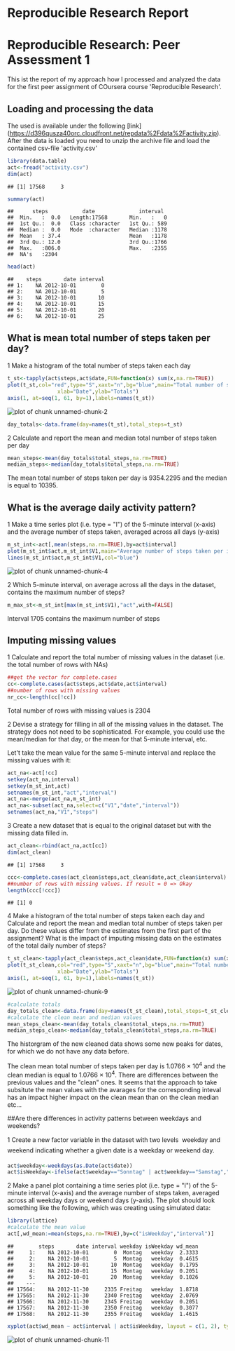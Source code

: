 Reproducible Research Report
============================================

# Reproducible Research: Peer Assessment 1
This ist the report of my approach how I processed and analyzed the data for the first peer assignment of COursera course 'Reproducible Research'.

## Loading and processing the data 

The used is available under the following [link] (https://d396qusza40orc.cloudfront.net/repdata%2Fdata%2Factivity.zip). After the data is loaded you need to unzip the archive file and load the contained csv-file 'activity.csv'


```r
library(data.table)
act<-fread("activity.csv")
dim(act)
```

```
## [1] 17568     3
```

```r
summary(act)
```

```
##      steps           date              interval   
##  Min.   :  0.0   Length:17568       Min.   :   0  
##  1st Qu.:  0.0   Class :character   1st Qu.: 589  
##  Median :  0.0   Mode  :character   Median :1178  
##  Mean   : 37.4                      Mean   :1178  
##  3rd Qu.: 12.0                      3rd Qu.:1766  
##  Max.   :806.0                      Max.   :2355  
##  NA's   :2304
```

```r
head(act)
```

```
##    steps       date interval
## 1:    NA 2012-10-01        0
## 2:    NA 2012-10-01        5
## 3:    NA 2012-10-01       10
## 4:    NA 2012-10-01       15
## 5:    NA 2012-10-01       20
## 6:    NA 2012-10-01       25
```

## What is mean total number of steps taken per day?

1 Make a histogram of the total number of steps taken each day

```r
t_st<-tapply(act$steps,act$date,FUN=function(x) sum(x,na.rm=TRUE))
plot(t_st,col="red",type="S",xaxt="n",bg="blue",main="Total number of steps",
                xlab="Date",ylab="Totals")
axis(1, at=seq(1, 61, by=1),labels=names(t_st))
```

![plot of chunk unnamed-chunk-2](figure/unnamed-chunk-2.png) 

```r
day_totals<-data.frame(day=names(t_st),total_steps=t_st)
```

2 Calculate and report the mean and median total number of steps taken per day

```r
mean_steps<-mean(day_totals$total_steps,na.rm=TRUE)
median_steps<-median(day_totals$total_steps,na.rm=TRUE)
```

The mean total number of steps taken per day is 9354.2295 and the median is equal to 10395.


## What is the average daily activity pattern?

1 Make a time series plot (i.e. type = "l") of the 5-minute interval (x-axis) and the average number of steps taken, averaged across all days (y-axis)

```r
m_st_int<-act[,mean(steps,na.rm=TRUE),by=act$interval]
plot(m_st_int$act,m_st_int$V1,main="Average number of steps taken per interval",xlab="Intervals",ylab="Mean values per interval",type="n")
lines(m_st_int$act,m_st_int$V1,col="blue")
```

![plot of chunk unnamed-chunk-4](figure/unnamed-chunk-4.png) 


2    Which 5-minute interval, on average across all the days in the dataset, contains the maximum number of steps?

```r
m_max_st<-m_st_int[max(m_st_int$V1),"act",with=FALSE]
```
Interval 1705 contains the maximum number of steps

## Imputing missing values

1 Calculate and report the total number of missing values in the dataset (i.e. the total number of rows with NAs)

```r
##get the vector for complete.cases
cc<-complete.cases(act$steps,act$date,act$interval)
##number of rows with missing values
nr_cc<-length(cc[!cc])
```

Total number of rows with missing values is 2304

2 Devise a strategy for filling in all of the missing values in the dataset. The strategy does not need to be sophisticated. For example, you could use the mean/median for that day, or the mean for that 5-minute interval, etc.

Let't take the mean value for the same 5-minute interval and replace the missing values with it:

```r
act_na<-act[!cc]
setkey(act_na,interval)
setkey(m_st_int,act)
setnames(m_st_int,"act","interval")
act_na<-merge(act_na,m_st_int)
act_na<-subset(act_na,select=c("V1","date","interval"))
setnames(act_na,"V1","steps")
```


3 Create a new dataset that is equal to the original dataset but with the missing data filled in.

```r
act_clean<-rbind(act_na,act[cc])
dim(act_clean)
```

```
## [1] 17568     3
```

```r
ccc<-complete.cases(act_clean$steps,act_clean$date,act_clean$interval)
##number of rows with missing values. If result = 0 => Okay
length(ccc[!ccc])
```

```
## [1] 0
```

4 Make a histogram of the total number of steps taken each day and Calculate and report the mean and median total number of steps taken per day. Do these values differ from the estimates from the first part of the assignment? What is the impact of imputing missing data on the estimates of the total daily number of steps?


```r
t_st_clean<-tapply(act_clean$steps,act_clean$date,FUN=function(x) sum(x,na.rm=TRUE))
plot(t_st_clean,col="red",type="S",xaxt="n",bg="blue",main="Total number of steps",
                xlab="Date",ylab="Totals")
axis(1, at=seq(1, 61, by=1),labels=names(t_st))
```

![plot of chunk unnamed-chunk-9](figure/unnamed-chunk-9.png) 

```r
#calculate totals
day_totals_clean<-data.frame(day=names(t_st_clean),total_steps=t_st_clean)
#calculate the clean mean and median values
mean_steps_clean<-mean(day_totals_clean$total_steps,na.rm=TRUE)
median_steps_clean<-median(day_totals_clean$total_steps,na.rm=TRUE)
```
The historgram of the new cleaned data shows some new peaks for dates, for which we do not have any data before.

The clean mean total number of steps taken per day is 1.0766 &times; 10<sup>4</sup> and the clean median is equal to 1.0766 &times; 10<sup>4</sup>. There are differences between the previous values and the "clean" ones. It seems that the approach to take subsitute the mean values with the avarages for the corresponding inteval has an impact higher impact on the clean mean than on the clean median etc...


##Are there differences in activity patterns between weekdays and weekends?


1 Create a new factor variable in the dataset with two levels  weekday and weekend indicating whether a given date is a weekday or weekend day.

```r
act$weekday<-weekdays(as.Date(act$date))
act$isWeekday<-ifelse(act$weekday=="Sonntag" | act$weekday=="Samstag","weekend","weekday")
```


2 Make a panel plot containing a time series plot (i.e. type = "l") of the 5-minute interval (x-axis) and the average number of steps taken, averaged across all weekday days or weekend days (y-axis). The plot should look something like the following, which was creating using simulated data:


```r
library(lattice)
#calculate the mean value
act[,wd_mean:=mean(steps,na.rm=TRUE),by=c("isWeekday","interval")]
```

```
##        steps       date interval weekday isWeekday wd_mean
##     1:    NA 2012-10-01        0  Montag   weekday  2.3333
##     2:    NA 2012-10-01        5  Montag   weekday  0.4615
##     3:    NA 2012-10-01       10  Montag   weekday  0.1795
##     4:    NA 2012-10-01       15  Montag   weekday  0.2051
##     5:    NA 2012-10-01       20  Montag   weekday  0.1026
##    ---                                                    
## 17564:    NA 2012-11-30     2335 Freitag   weekday  1.8718
## 17565:    NA 2012-11-30     2340 Freitag   weekday  2.0769
## 17566:    NA 2012-11-30     2345 Freitag   weekday  0.2051
## 17567:    NA 2012-11-30     2350 Freitag   weekday  0.3077
## 17568:    NA 2012-11-30     2355 Freitag   weekday  1.4615
```

```r
xyplot(act$wd_mean ~ act$interval | act$isWeekday, layout = c(1, 2), type="l")
```

![plot of chunk unnamed-chunk-11](figure/unnamed-chunk-11.png) 
